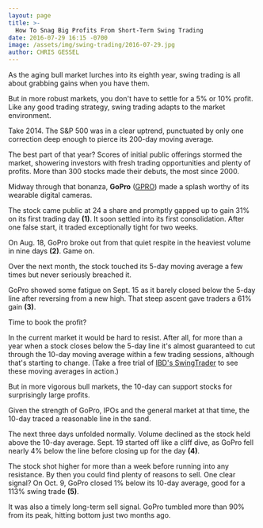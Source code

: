 ```yaml
---
layout: page
title: >-
  How To Snag Big Profits From Short-Term Swing Trading
date: 2016-07-29 16:15 -0700
image: /assets/img/swing-trading/2016-07-29.jpg
author: CHRIS GESSEL
---
```






As the aging bull market lurches into its eighth year, swing trading is all about grabbing gains when you have them.


But in more robust markets, you don't have to settle for a 5% or 10% profit. Like any good trading strategy, swing trading adapts to the market environment.


Take 2014. The S&P 500 was in a clear uptrend, punctuated by only one correction deep enough to pierce its 200-day moving average.


The best part of that year? Scores of initial public offerings stormed the market, showering investors with fresh trading opportunities and plenty of profits. More than 300 stocks made their debuts, the most since 2000.


Midway through that bonanza, **GoPro** ([GPRO](https://research.investors.com/quote.aspx?symbol=GPRO)) made a splash worthy of its wearable digital cameras.


The stock came public at 24 a share and promptly gapped up to gain 31% on its first trading day **(1)**. It soon settled into its first consolidation. After one false start, it traded exceptionally tight for two weeks.


On Aug. 18, GoPro broke out from that quiet respite in the heaviest volume in nine days **(2)**. Game on.


Over the next month, the stock touched its 5-day moving average a few times but never seriously breached it.


GoPro showed some fatigue on Sept. 15 as it barely closed below the 5-day line after reversing from a new high. That steep ascent gave traders a 61% gain **(3)**.


Time to book the profit?


In the current market it would be hard to resist. After all, for more than a year when a stock closes below the 5-day line it's almost guaranteed to cut through the 10-day moving average within a few trading sessions, although that's starting to change. (Take a free trial of [IBD's SwingTrader](http://shop.investors.com/offer/splashresponsive.aspx?id=SwingTrader&src=A011LPH) to see these moving averages in action.)


But in more vigorous bull markets, the 10-day can support stocks for surprisingly large profits.


Given the strength of GoPro, IPOs and the general market at that time, the 10-day traced a reasonable line in the sand.


The next three days unfolded normally. Volume declined as the stock held above the 10-day average. Sept. 19 started off like a cliff dive, as GoPro fell nearly 4% below the line before closing up for the day **(4)**.


The stock shot higher for more than a week before running into any resistance. By then you could find plenty of reasons to sell. One clear signal? On Oct. 9, GoPro closed 1% below its 10-day average, good for a 113% swing trade **(5)**.


It was also a timely long-term sell signal. GoPro tumbled more than 90% from its peak, hitting bottom just two months ago.




